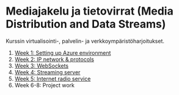 # Mediajakelu ja tietovirrat (Media Distribution and Data Streams)

Kurssin virtualisointi-, palvelin- ja verkkoympäristöharjoitukset.

1. [Week 1: Setting up Azure environment](01-setting-up-env.md)
1. [Week 2: IP network & protocols](02-ip-network.md)
1. [Week 3: WebSockets](03-websockets.md)
1. [Week 4: Streaming server](04-streaming-server.md)
1. [Week 5: Internet radio service](#)
1. Week 6-8: Project work
